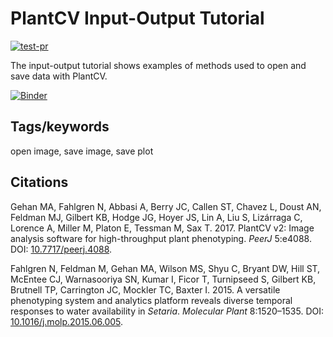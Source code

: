 # PlantCV Input-Output Tutorial

[![test-pr](https://github.com/danforthcenter/plantcv-tutorial-input-output/actions/workflows/ci-tests.yml/badge.svg)](https://github.com/danforthcenter/plantcv-tutorial-input-output/actions/workflows/ci-tests.yml)

The input-output tutorial shows examples of methods used to open and save data
with PlantCV.

[![Binder](https://mybinder.org/badge_logo.svg)](https://mybinder.org/v2/gh/danforthcenter/plantcv-tutorial-input-output/HEAD?filepath=index.ipynb)


## Tags/keywords

open image, save image, save plot

## Citations

Gehan MA, Fahlgren N, Abbasi A, Berry JC, Callen ST, Chavez L, Doust AN,
Feldman MJ, Gilbert KB, Hodge JG, Hoyer JS, Lin A, Liu S, Lizárraga C, Lorence
A, Miller M, Platon E, Tessman M, Sax T. 2017. PlantCV v2: Image analysis
software for high-throughput plant phenotyping. *PeerJ* 5:e4088. DOI:
[10.7717/peerj.4088](https://doi.org/10.7717/peerj.4088).

Fahlgren N, Feldman M, Gehan MA, Wilson MS, Shyu C, Bryant DW, Hill ST,
McEntee CJ, Warnasooriya SN, Kumar I, Ficor T, Turnipseed S, Gilbert KB,
Brutnell TP, Carrington JC, Mockler TC, Baxter I. 2015. A versatile phenotyping
system and analytics platform reveals diverse temporal responses to water
availability in *Setaria*. *Molecular Plant* 8:1520–1535. DOI:
[10.1016/j.molp.2015.06.005](https://doi.org/10.1016/j.molp.2015.06.005).
